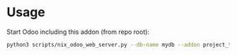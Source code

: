 # Usage

Start Odoo including this addon (from repo root):

```bash
python3 scripts/nix_odoo_web_server.py --db-name mydb --addon project_task_code
```
